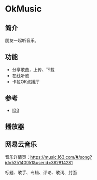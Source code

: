 # OkMusic

## 简介

朋友一起听音乐。

## 功能

* 分享歌曲，上传、下载
* 在线听歌
* 卡拉OK点播厅

## 参考

* [ID3](https://en.wikipedia.org/wiki/ID3)


## 播放器



## 网易云音乐

音乐详情页：https://music.163.com/#/song?id=525140051&userid=382814281

标题、歌手、专辑、评论、歌词、封面

